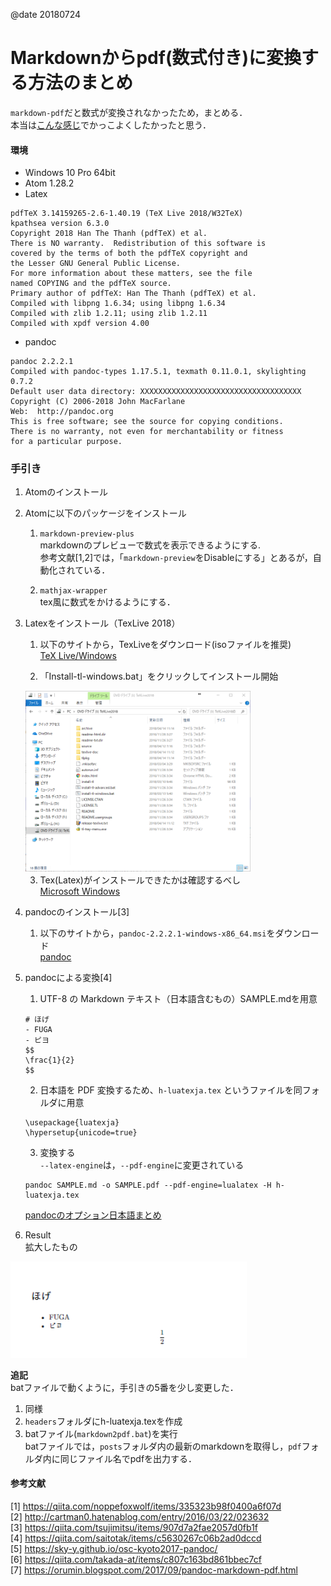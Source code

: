 @date 20180724

# Markdownからpdf(数式付き)に変換する方法のまとめ
`markdown-pdf`だと数式が変換されなかったため，まとめる．  
本当は[こんな感じ](http://shunk031.me/paper-survey/)でかっこよくしたかったと思う．
#### 環境
- Windows 10 Pro 64bit
- Atom 1.28.2
- Latex
```
pdfTeX 3.14159265-2.6-1.40.19 (TeX Live 2018/W32TeX)
kpathsea version 6.3.0
Copyright 2018 Han The Thanh (pdfTeX) et al.
There is NO warranty.  Redistribution of this software is
covered by the terms of both the pdfTeX copyright and
the Lesser GNU General Public License.
For more information about these matters, see the file
named COPYING and the pdfTeX source.
Primary author of pdfTeX: Han The Thanh (pdfTeX) et al.
Compiled with libpng 1.6.34; using libpng 1.6.34
Compiled with zlib 1.2.11; using zlib 1.2.11
Compiled with xpdf version 4.00
```
- pandoc
```
pandoc 2.2.2.1
Compiled with pandoc-types 1.17.5.1, texmath 0.11.0.1, skylighting 0.7.2
Default user data directory: XXXXXXXXXXXXXXXXXXXXXXXXXXXXXXXXXXXX
Copyright (C) 2006-2018 John MacFarlane
Web:  http://pandoc.org
This is free software; see the source for copying conditions.
There is no warranty, not even for merchantability or fitness
for a particular purpose.
```

### 手引き
1. Atomのインストール
2. Atomに以下のパッケージをインストール  
    1. `markdown-preview-plus`  
      markdownのプレビューで数式を表示できるようにする.  
      参考文献[1,2]では，「`markdown-preview`をDisableにする」とあるが，自動化されている．

    2. `mathjax-wrapper`  
      tex風に数式をかけるようにする．

3. Latexをインストール（TexLive 2018）
    1. 以下のサイトから，TexLiveをダウンロード(isoファイルを推奨)  
    [TeX Live/Windows](https://texwiki.texjp.org/?TeX%20Live%2FWindows)

    2. 「Install-tl-windows.bat」をクリックしてインストール開始
    <img src="/assets/img/README/figure1.png" alt="Figure 1" width=75% height=75%>

    3. Tex(Latex)がインストールできたかは確認するべし  
    [Microsoft Windows](https://texwiki.texjp.org/?Microsoft%20Windows#notefoot_1)

4. pandocのインストール[3]
    1. 以下のサイトから，`pandoc-2.2.2.1-windows-x86_64.msi`をダウンロード  
    [pandoc](https://github.com/jgm/pandoc/releases)

5. pandocによる変換[4]
    1. UTF-8 の Markdown テキスト（日本語含むもの）SAMPLE.mdを用意
    ```
    # ほげ
    - FUGA
    - ピヨ
    $$
    \frac{1}{2}
    $$
    ```

    2. 日本語を PDF 変換するため、`h-luatexja.tex` というファイルを同フォルダに用意
    ```
    \usepackage{luatexja}
    \hypersetup{unicode=true}
    ```

    3. 変換する  
    `--latex-engine`は，`--pdf-engine`に変更されている
    ```
    pandoc SAMPLE.md -o SAMPLE.pdf --pdf-engine=lualatex -H h-luatexja.tex
    ```
    [pandocのオプション日本語まとめ](https://qiita.com/danpansa/items/7ea8db3942a7946dd56a)

6. Result  
拡大したもの  
<img src="/assets/img/README/figure2.PNG" alt="Figure 2" width=75% height=75%>

 **追記**  
batファイルで動くように，手引きの5番を少し変更した．
1. 同様
2. `headers`フォルダにh-luatexja.texを作成
3. batファイル(`markdown2pdf.bat`)を実行  
batファイルでは，`posts`フォルダ内の最新のmarkdownを取得し，`pdf`フォルダ内に同じファイル名でpdfを出力する．


#### 参考文献
[1] https://qiita.com/noppefoxwolf/items/335323b98f0400a6f07d  
[2] http://cartman0.hatenablog.com/entry/2016/03/22/023632  
[3] https://qiita.com/tsujimitsu/items/907d7a2fae2057d0fb1f  
[4] https://qiita.com/saitotak/items/c5630267c06b2ad0dccd  
[5] https://sky-y.github.io/osc-kyoto2017-pandoc/  
[6] https://qiita.com/takada-at/items/c807c163bd861bbec7cf  
[7] https://orumin.blogspot.com/2017/09/pandoc-markdown-pdf.html
